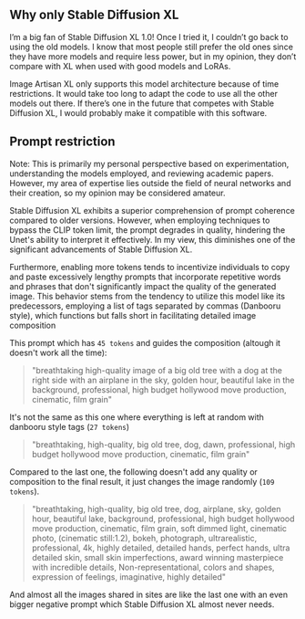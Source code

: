 ## Why only Stable Diffusion XL

I’m a big fan of Stable Diffusion XL 1.0! Once I tried it, I couldn’t go back to using the old models. I know that most people still prefer the old ones since they have more models and require less power, but in my opinion, they don’t compare with XL when used with good models and LoRAs.

Image Artisan XL only supports this model architecture because of time restrictions. It would take too long to adapt the code to use all the other models out there. If there’s one in the future that competes with Stable Diffusion XL, I would probably make it compatible with this software.

## Prompt restriction

Note: This is primarily my personal perspective based on experimentation, understanding the models employed, and reviewing academic papers. However, my area of expertise lies outside the field of neural networks and their creation, so my opinion may be considered amateur.

Stable Diffusion XL exhibits a superior comprehension of prompt coherence compared to older versions. However, when employing techniques to bypass the CLIP token limit, the prompt degrades in quality, hindering the Unet's ability to interpret it effectively. In my view, this diminishes one of the significant advancements of Stable Diffusion XL.

Furthermore, enabling more tokens tends to incentivize individuals to copy and paste excessively lengthy prompts that incorporate repetitive words and phrases that don't significantly impact the quality of the generated image. This behavior stems from the tendency to utilize this model like its predecessors, employing a list of tags separated by commas (Danbooru style), which functions but falls short in facilitating detailed image composition

This prompt which has `45 tokens` and guides the composition (altough it doesn't work all the time):

> "breathtaking high-quality image of a big old tree with a dog at the right side with an airplane in the sky, golden hour, beautiful lake in the background, professional, high budget hollywood move production, cinematic, film grain"

It's not the same as this one where everything is left at random with danbooru style tags (`27 tokens`)

> "breathtaking, high-quality, big old tree, dog, dawn, professional, high budget hollywood move production, cinematic, film grain"

Compared to the last one, the following doesn't add any quality or composition to the final result, it just changes the image randomly (`109 tokens`).

> "breathtaking, high-quality, big old tree, dog, airplane, sky, golden hour, beautiful lake, background, professional, high budget hollywood move production, cinematic, film grain, soft dimmed light, cinematic photo, (cinematic still:1.2), bokeh, photograph, ultrarealistic, professional, 4k, highly detailed, detailed hands, perfect hands, ultra detailed skin, small skin imperfections, award winning masterpiece with incredible details, Non-representational, colors and shapes, expression of feelings, imaginative, highly detailed"

And almost all the images shared in sites are like the last one with an even bigger negative prompt which Stable Diffusion XL almost never needs.
